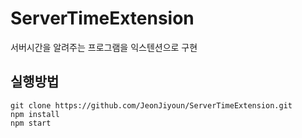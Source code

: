 # ServerTimeExtension
서버시간을 알려주는 프로그램을 익스텐션으로 구현 

## 실행방법

```
git clone https://github.com/JeonJiyoun/ServerTimeExtension.git
npm install
npm start
```
